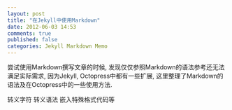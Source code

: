 ```yaml
---
layout: post
title: "在Jekyll中使用Markdown"
date: 2012-06-03 14:53
comments: true
published: false
categories: Jekyll Markdown Memo
---
```


尝试使用Markdown撰写文章的时候, 发现仅仅参照Markdown的语法参考还无法满足实际需求, 因为Jekyll, Octopress中都有一些扩展, 这里整理了Markdown的语法及在Octopress中的一些使用方法.

转义字符 转义语法 嵌入特殊格式代码等